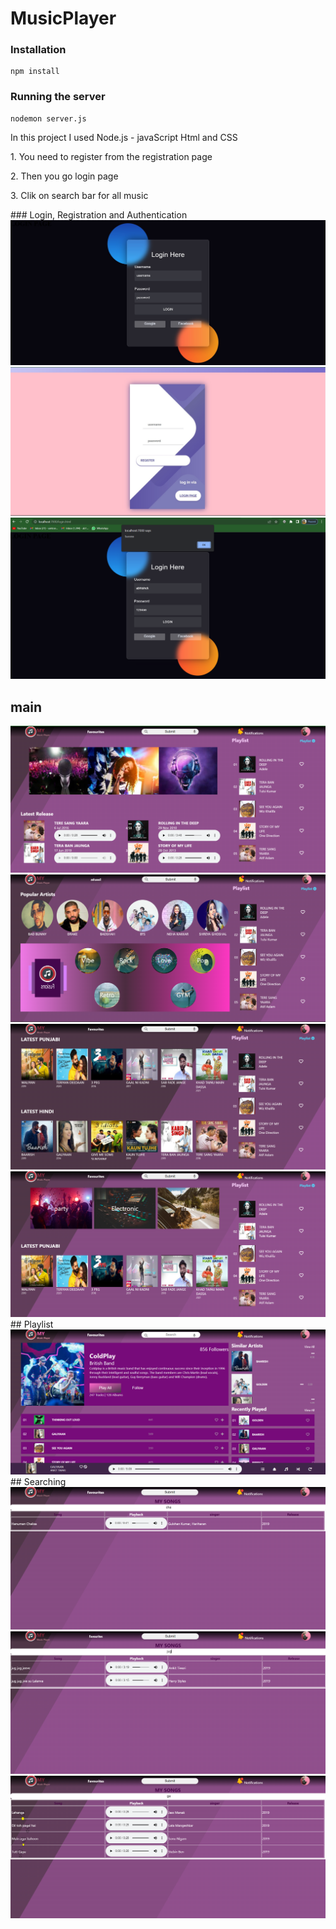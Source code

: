 # MusicPlayer

### Installation
```
npm install
```
### Running the server
```
nodemon server.js
```
 <p>In this project I used Node.js -  javaScript Html and CSS</p>
 <p>1. You need to register from the registration page</p>
 <p>2. Then you go login page</p>
 <p>3. Clik on search bar for all music</p>
### Login, Registration and Authentication

<div>
 <img src = "https://github.com/abhishekmishra25/MusicPlayer/blob/main/login.jpg">
</div>
<div><img src = "https://github.com/abhishekmishra25/MusicPlayer/blob/main/registration.jpg"></div>
<div><img src="https://github.com/abhishekmishra25/MusicPlayer/blob/main/authentication.png"></div>

## main

<div><img src = "https://github.com/abhishekmishra25/MusicPlayer/blob/main/main_page.png"></div>
<div><img src="https://github.com/abhishekmishra25/MusicPlayer/blob/main/popular_artist.png"></div>

<div><img src="https://github.com/abhishekmishra25/MusicPlayer/blob/main/latest_songs.png"></div>
<div><img src="https://github.com/abhishekmishra25/MusicPlayer/blob/main/gener_songs.png"></div>
## Playlist
<div><img src="https://github.com/abhishekmishra25/MusicPlayer/blob/main/playlist.png"></div>
## Searching
<div><img src="https://github.com/abhishekmishra25/MusicPlayer/blob/main/searching1.png"></div>

<div><img src="https://github.com/abhishekmishra25/MusicPlayer/blob/main/searching2.png"></div>

<div><img src="https://github.com/abhishekmishra25/MusicPlayer/blob/main/searching3.png"></div>

